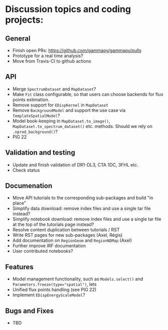 # Discussion topics and coding projects:

## General
- Finish open PRs: https://github.com/gammapy/gammapy/pulls 
- Prototype for a real time analysis?
- Move from Travis-CI to github actions

## API
- Merge `SpectrumDataset` and `MapDataset`?
- Make `Fit` class configurable, so that users can choose backends for flux points estimation.
- Remove support for `EDispKernel` in `MapDataset`
- Remove `BackgroundModel` and support the use case via `TemplateSpatialModel`?
- Model book-keeping in `MapDataset.to_image()`, `MapDataset.to_spectrum_dataset()` etc. methods. Should we rely on `.npred_background()`?
- PIG 22

## Validation and testing
- Update and finish validation of DR1-DL3, CTA 1DC, 3FHL etc.
- Check status

## Documenation
- Move API tutorials to the corresponding sub-packages and build "in place"
- Simplify data download: remove index files and use a single tar file instead?
- Simplify notebook download: remove index files and use a single tar file at the top of the tutorials page instead?
- Resolve content duplication between tutorials / RST 
- Write RST pages for new sub-packages (Axel, Régis)
- Add documentation on `RegionGeom` and `RegionNDMap` (Axel)
- Further improve IRF documentation
- User contributed notebooks?

## Features
- Model management functionality, such as `Models.select()` and `Parameters.freeze(type="spatial")`, lets 
- Unified flux points handling (see PIG 22)
- Implement `EDispEnergyScaleModel`?

## Bugs and Fixes
- TBD

